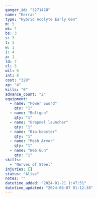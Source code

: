 ```yaml
---
ganger_id: "3271428"
name: "Kerras"
type: "Hybrid Acolyte Early Gen"
m: 5
ws: 4
bs: 3
s: 3
t: 3
w: 1
i: 4
a: 1
ld: 7
cl: 5
wil: 6
int: 8
cost: "320"
xp: "4"
kills: "0"
advance_count: "2"
equipment: 
  - name: "Power Sword"
    qty: "1"
  - name: "Boltgun"
    qty: "1"
  - name: "Grapnel launcher"
    qty: "1"
  - name: "Bio-booster"
    qty: "1"
  - name: "Mesh Armor"
    qty: "1"
  - name: "Web Gun"
    qty: "1"
skills: 
  - "Nerves of Steel"
injuries: []
status: "Alive"
notes: ""
datetime_added: "2024-01-21 1:47:51"
datetime_updated: "2024-06-07 01:12:38"
---
```


